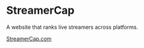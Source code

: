# StreamerCap
A website that ranks live streamers across platforms.

[StreamerCap.com](https://StreamerCap.com)
